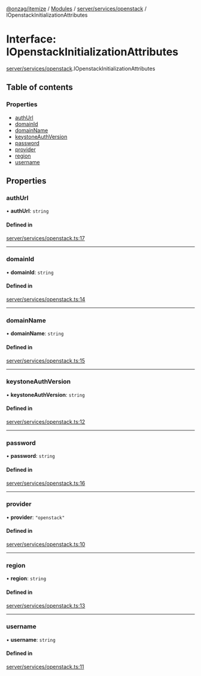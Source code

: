 [@onzag/itemize](../README.md) / [Modules](../modules.md) / [server/services/openstack](../modules/server_services_openstack.md) / IOpenstackInitializationAttributes

# Interface: IOpenstackInitializationAttributes

[server/services/openstack](../modules/server_services_openstack.md).IOpenstackInitializationAttributes

## Table of contents

### Properties

- [authUrl](server_services_openstack.IOpenstackInitializationAttributes.md#authurl)
- [domainId](server_services_openstack.IOpenstackInitializationAttributes.md#domainid)
- [domainName](server_services_openstack.IOpenstackInitializationAttributes.md#domainname)
- [keystoneAuthVersion](server_services_openstack.IOpenstackInitializationAttributes.md#keystoneauthversion)
- [password](server_services_openstack.IOpenstackInitializationAttributes.md#password)
- [provider](server_services_openstack.IOpenstackInitializationAttributes.md#provider)
- [region](server_services_openstack.IOpenstackInitializationAttributes.md#region)
- [username](server_services_openstack.IOpenstackInitializationAttributes.md#username)

## Properties

### authUrl

• **authUrl**: `string`

#### Defined in

[server/services/openstack.ts:17](https://github.com/onzag/itemize/blob/a24376ed/server/services/openstack.ts#L17)

___

### domainId

• **domainId**: `string`

#### Defined in

[server/services/openstack.ts:14](https://github.com/onzag/itemize/blob/a24376ed/server/services/openstack.ts#L14)

___

### domainName

• **domainName**: `string`

#### Defined in

[server/services/openstack.ts:15](https://github.com/onzag/itemize/blob/a24376ed/server/services/openstack.ts#L15)

___

### keystoneAuthVersion

• **keystoneAuthVersion**: `string`

#### Defined in

[server/services/openstack.ts:12](https://github.com/onzag/itemize/blob/a24376ed/server/services/openstack.ts#L12)

___

### password

• **password**: `string`

#### Defined in

[server/services/openstack.ts:16](https://github.com/onzag/itemize/blob/a24376ed/server/services/openstack.ts#L16)

___

### provider

• **provider**: ``"openstack"``

#### Defined in

[server/services/openstack.ts:10](https://github.com/onzag/itemize/blob/a24376ed/server/services/openstack.ts#L10)

___

### region

• **region**: `string`

#### Defined in

[server/services/openstack.ts:13](https://github.com/onzag/itemize/blob/a24376ed/server/services/openstack.ts#L13)

___

### username

• **username**: `string`

#### Defined in

[server/services/openstack.ts:11](https://github.com/onzag/itemize/blob/a24376ed/server/services/openstack.ts#L11)
